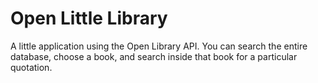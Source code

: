 # Open Little Library

A little application using the Open Library API. You can search the entire database, choose a book, and search inside that book for a particular quotation.
